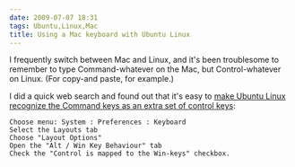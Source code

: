 ```yaml
---
date: 2009-07-07 18:31
tags: Ubuntu,Linux,Mac
title: Using a Mac keyboard with Ubuntu Linux
---
```


I frequently switch between Mac and Linux, and it's been troublesome to
remember to type Command-whatever on the Mac, but Control-whatever on Linux.
(For copy-and paste, for example.)

I did a quick web search and found out that it's easy to
[make Ubuntu Linux recognize the Command keys as an extra set of control keys](http://ubuntuforums.org/archive/index.php/t-975229.html):

```
Choose menu: System : Preferences : Keyboard
Select the Layouts tab
Choose "Layout Options"
Open the "Alt / Win Key Behaviour" tab
Check the "Control is mapped to the Win-keys" checkbox.
```
